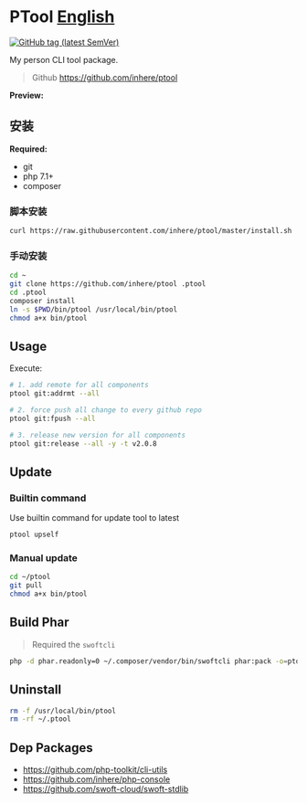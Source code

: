 # PTool [English](README.md)

[![GitHub tag (latest SemVer)](https://img.shields.io/github/tag/inhere/ptool)](https://github.com/inhere/ptool)

My person CLI tool package.

> Github https://github.com/inhere/ptool

**Preview:**

## 安装

**Required:**

- git
- php 7.1+
- composer

### 脚本安装

```bash
curl https://raw.githubusercontent.com/inhere/ptool/master/install.sh | bash
```

### 手动安装

```bash
cd ~
git clone https://github.com/inhere/ptool .ptool
cd .ptool
composer install
ln -s $PWD/bin/ptool /usr/local/bin/ptool
chmod a+x bin/ptool
```

## Usage

Execute:

```bash
# 1. add remote for all components
ptool git:addrmt --all

# 2. force push all change to every github repo
ptool git:fpush --all

# 3. release new version for all components
ptool git:release --all -y -t v2.0.8
```

## Update

### Builtin command

Use builtin command for update tool to latest

```bash
ptool upself
```

### Manual update

```bash
cd ~/ptool
git pull
chmod a+x bin/ptool
```

## Build Phar

> Required the `swoftcli`

```bash
php -d phar.readonly=0 ~/.composer/vendor/bin/swoftcli phar:pack -o=ptool.phar
```

## Uninstall

```bash
rm -f /usr/local/bin/ptool
rm -rf ~/.ptool
```

## Dep Packages

- https://github.com/php-toolkit/cli-utils
- https://github.com/inhere/php-console
- https://github.com/swoft-cloud/swoft-stdlib
